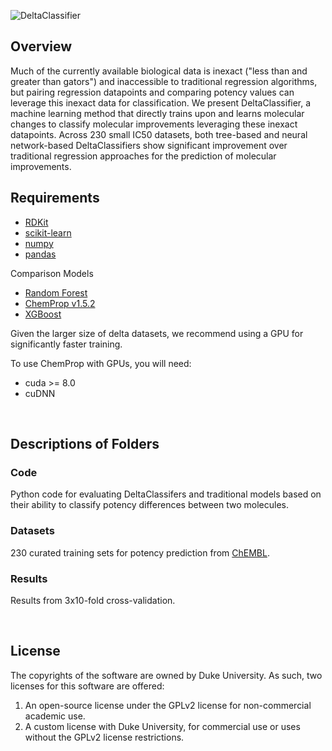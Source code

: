 
![DeltaClassifier](https://github.com/RekerLab/DeltaClassifier/assets/127516906/bb265317-43a7-462d-aed1-7371dac2bb84)

## Overview

Much of the currently available biological data is inexact ("less than and greater than gators") and inaccessible to traditional regression algorithms, but pairing regression datapoints and comparing potency values can leverage this inexact data for classification. We present DeltaClassifier, a machine learning method that directly trains upon and learns molecular changes to classify molecular improvements leveraging these inexact datapoints. Across 230 small IC50 datasets, both tree-based and neural network-based DeltaClassifiers show significant improvement over traditional regression approaches for the prediction of molecular improvements.   

## Requirements
* [RDKit](https://www.rdkit.org/docs/Install.html)
* [scikit-learn](https://scikit-learn.org/stable/)
* [numpy](https://numpy.org/)
* [pandas](https://github.com/pandas-dev/pandas)

Comparison Models
* [Random Forest](https://scikit-learn.org/stable/modules/generated/sklearn.ensemble.RandomForestRegressor.html)
* [ChemProp v1.5.2](https://github.com/chemprop/chemprop)
* [XGBoost](https://xgboost.readthedocs.io/en/stable/gpu/index.html)

Given the larger size of delta datasets, we recommend using a GPU for significantly faster training.

To use ChemProp with GPUs, you will need:
* cuda >= 8.0
* cuDNN

<br />


## Descriptions of Folders

### Code

Python code for evaluating DeltaClassifers and traditional models based on their ability to classify potency differences between two molecules.

### Datasets

230 curated training sets for potency prediction from [ChEMBL](https://www.ebi.ac.uk/chembl/).

### Results

Results from 3x10-fold cross-validation.

<br />

## License

The copyrights of the software are owned by Duke University. As such, two licenses for this software are offered:
1. An open-source license under the GPLv2 license for non-commercial academic use.
2. A custom license with Duke University, for commercial use or uses without the GPLv2 license restrictions. 
